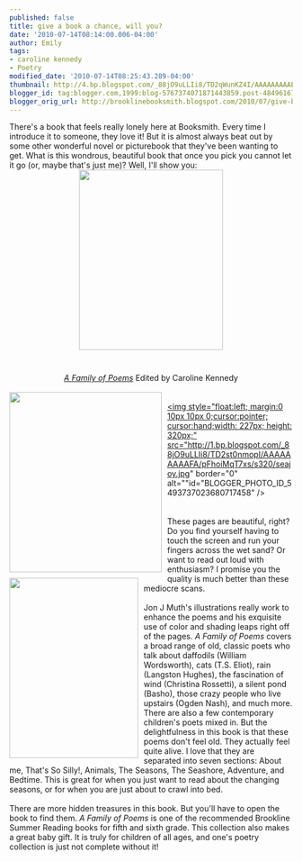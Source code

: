 ```yaml
---
published: false
title: give a book a chance, will you?
date: '2010-07-14T08:14:00.006-04:00'
author: Emily
tags:
- caroline kennedy
- Poetry
modified_date: '2010-07-14T08:25:43.289-04:00'
thumbnail: http://4.bp.blogspot.com/_88jO9uLLIi8/TD2qWunKZ4I/AAAAAAAAAEg/EiuUbsIqung/s72-c/CarolineKennedyPoetryBookCover.jpg
blogger_id: tag:blogger.com,1999:blog-5767374071871443859.post-4849616731131324929
blogger_orig_url: http://brooklinebooksmith.blogspot.com/2010/07/give-book-chance-will-you.html
---
```


There's a book that feels really lonely here at Booksmith.  Every time I introduce it to someone, they love it!  But it is almost always beat out by some other wonderful novel or picturebook that they've been wanting to get.  What is this wondrous, beautiful book that once you pick you cannot let it go (or, maybe that's just me)? Well, I'll show you:<br /><a onblur="try {parent.deselectBloggerImageGracefully();} catch(e) {}" href="http://4.bp.blogspot.com/_88jO9uLLIi8/TD2qWunKZ4I/AAAAAAAAAEg/EiuUbsIqung/s1600/CarolineKennedyPoetryBookCover.jpg"><img style="margin: 0px auto 10px; display: block; text-align: center; cursor: pointer; width: 256px; height: 320px;" src="http://4.bp.blogspot.com/_88jO9uLLIi8/TD2qWunKZ4I/AAAAAAAAAEg/EiuUbsIqung/s320/CarolineKennedyPoetryBookCover.jpg" alt="" id="BLOGGER_PHOTO_ID_5493734427908007810" border="0" /></a><br /><div style="text-align: center;"><span style="font-style: italic;"><a href="http://www.brooklinebooksmith-shop.com/book/9780786851119">A Family of Poems</a></span> Edited by Caroline Kennedy<br /></div><br /><a onblur="try {parent.deselectBloggerImageGracefully();} catch(e) {}" href="http://3.bp.blogspot.com/_88jO9uLLIi8/TD2qn3bgHSI/AAAAAAAAAEo/Z82uwef4-6Y/s1600/happiness.jpg"><img style="margin: 0pt 10px 10px 0pt; float: left; cursor: pointer; width: 271px; height: 320px;" src="http://3.bp.blogspot.com/_88jO9uLLIi8/TD2qn3bgHSI/AAAAAAAAAEo/Z82uwef4-6Y/s320/happiness.jpg" alt="" id="BLOGGER_PHOTO_ID_5493734722332794146" border="0" /></a><br /><a onblur="try {parent.deselectBloggerImageGracefully();} catch(e) {}" href="http://1.bp.blogspot.com/_88jO9uLLIi8/TD2st0nmopI/AAAAAAAAAFA/pFhoiMqT7xs/s1600/seajoy.jpg"><img style="float:left; margin:0 10px 10px 0;cursor:pointer; cursor:hand;width: 227px; height: 320px;" src="http://1.bp.blogspot.com/_88jO9uLLIi8/TD2st0nmopI/AAAAAAAAAFA/pFhoiMqT7xs/s320/seajoy.jpg" border="0" alt=""id="BLOGGER_PHOTO_ID_5493737023680717458" /></a><br /><a onblur="try {parent.deselectBloggerImageGracefully();} catch(e) {}" href="http://3.bp.blogspot.com/_88jO9uLLIi8/TD2q6fvmvfI/AAAAAAAAAE4/XQyLLfFz4A8/s1600/fairyArmor.jpg"><img style="margin: 0pt 10px 10px 0pt; float: left; cursor: pointer; width: 229px; height: 320px;" src="http://3.bp.blogspot.com/_88jO9uLLIi8/TD2q6fvmvfI/AAAAAAAAAE4/XQyLLfFz4A8/s320/fairyArmor.jpg" alt="" id="BLOGGER_PHOTO_ID_5493735042392178162" border="0" /></a><br /><br />These pages are beautiful, right?  Do you find yourself having to touch the screen and run your fingers across the wet sand?  Or want to read out loud with enthusiasm?  I promise you the quality is much better than these mediocre scans.<br /><br />Jon J Muth's illustrations really work to enhance the poems and his exquisite use of color and shading leaps right off of the pages.   <span style="font-style: italic;">A Family of Poems</span> covers a broad range of old, classic poets who talk about daffodils (William Wordsworth), cats (T.S. Eliot), rain (Langston Hughes), the fascination of wind (Christina Rossetti), a silent pond (Basho), those crazy people who live upstairs (Ogden Nash), and much more.  There are also a few contemporary children's poets mixed in.  But the delightfulness in this book is that these poems don't feel old.  They actually feel quite alive.  I love that they are separated into seven sections: About me, That's So Silly!, Animals, The Seasons, The Seashore, Adventure, and Bedtime.  This is great for when you just want to read about the changing seasons, or for when you are just about to crawl into bed.<br /><br />There are more hidden treasures in this book.  But you'll have to open the book to find them.  <span style="font-style: italic;">A Family of Poems</span> is one of the recommended Brookline Summer Reading books for fifth and sixth grade.  This collection also makes a great baby gift.  It is truly for children of all ages, and one's poetry collection is just not complete without it!